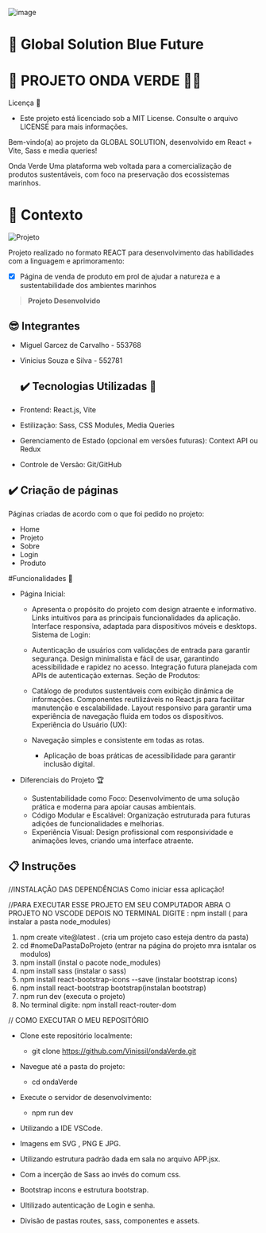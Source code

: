![image](https://github.com/Vinissil/ondaVerde/blob/main/src/assets/ondaverde.svg)

# 🚀 Global Solution Blue Future
# 🚀  PROJETO ONDA VERDE 🌊🌱

Licença 📜
  - Este projeto está licenciado sob a MIT License. Consulte o arquivo LICENSE para mais informações.

Bem-vindo(a) ao projeto da GLOBAL SOLUTION, desenvolvido em React + Vite, Sass e media queries!

Onda Verde
Uma plataforma web voltada para a comercialização de produtos sustentáveis, com foco na preservação dos ecossistemas marinhos.

# 🧠 Contexto

![Projeto](https://github.com/Vinissil/ondaVerde/blob/main/src/assets/ondaverdeprojeto.png)

Projeto realizado no formato REACT para desenvolvimento das habilidades com a linguagem e aprimoramento:
- [x] Página de venda de produto em prol de ajudar a natureza e a sustentabilidade dos ambientes marinhos


> **Projeto Desenvolvido**
## 😎 Integrantes
- Miguel Garcez de Carvalho - 553768
- Vinicius Souza e Silva - 552781

  ## ✔️ Tecnologias Utilizadas 🔧
- Frontend: React.js, Vite
- Estilização: Sass, CSS Modules, Media Queries
- Gerenciamento de Estado (opcional em versões futuras): Context API ou Redux
- Controle de Versão: Git/GitHub


## ✔️ Criação de páginas

Páginas criadas de acordo com o que foi pedido no projeto:

- Home
- Projeto
- Sobre
- Login
- Produto
  
#Funcionalidades 🚀

- Página Inicial:

  - Apresenta o propósito do projeto com design atraente e informativo.
Links intuitivos para as principais funcionalidades da aplicação.
Interface responsiva, adaptada para dispositivos móveis e desktops.
Sistema de Login:

  - Autenticação de usuários com validações de entrada para garantir segurança.
Design minimalista e fácil de usar, garantindo acessibilidade e rapidez no acesso.
Integração futura planejada com APIs de autenticação externas.
Seção de Produtos:

  - Catálogo de produtos sustentáveis com exibição dinâmica de informações.
Componentes reutilizáveis no React.js para facilitar manutenção e escalabilidade.
Layout responsivo para garantir uma experiência de navegação fluida em todos os dispositivos.
Experiência do Usuário (UX):

  - Navegação simples e consistente em todas as rotas.
    - Aplicação de boas práticas de acessibilidade para garantir inclusão digital.

- Diferenciais do Projeto 🏆
  - Sustentabilidade como Foco: Desenvolvimento de uma solução prática e moderna para apoiar causas ambientais.
  - Código Modular e Escalável: Organização estruturada para futuras adições de funcionalidades e melhorias.
  - Experiência Visual: Design profissional com responsividade e animações leves, criando uma interface atraente.

## 📋 Instruções
//INSTALAÇÃO DAS DEPENDÊNCIAS 
Como iniciar essa aplicação!


//PARA EXECUTAR ESSE PROJETO EM SEU COMPUTADOR ABRA O PROJETO NO VSCODE
DEPOIS NO TERMINAL DIGITE : npm install  ( para instalar a pasta node_modules)
1) npm create vite@latest .  (cria um projeto caso esteja dentro da pasta)
2) cd #nomeDaPastaDoProjeto (entrar na página do projeto mra isntalar os modulos)
3) npm install (instal o pacote node_modules)
4) npm install sass (instalar o sass)
5) npm install react-bootstrap-icons --save (instalar bootstrap icons)
6) npm install react-bootstrap bootstrap(instalan bootstrap)
7) npm run dev (executa o projeto)
8) No terminal digite: npm install react-router-dom

//  COMO EXECUTAR O MEU REPOSITÓRIO
- Clone este repositório localmente:
  -  git clone https://github.com/Vinissil/ondaVerde.git
- Navegue até a pasta do projeto:
  - cd ondaVerde
- Execute o servidor de desenvolvimento:
   - npm run dev

- Utilizando a IDE VSCode.
- Imagens em SVG , PNG E JPG.
- Utilizando estrutura padrão dada em sala no arquivo APP.jsx.
- Com a incerção de Sass ao invés do comum css.
- Bootstrap incons e estrutura bootstrap.
- Ultilizado autenticação de Login e senha.
- Divisão de pastas routes, sass, componentes e assets.

